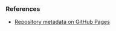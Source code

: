 ### References
* <a href="https://help.github.com/articles/repository-metadata-on-github-pages" target="_blank" title="">Repository metadata on GitHub Pages</a>
